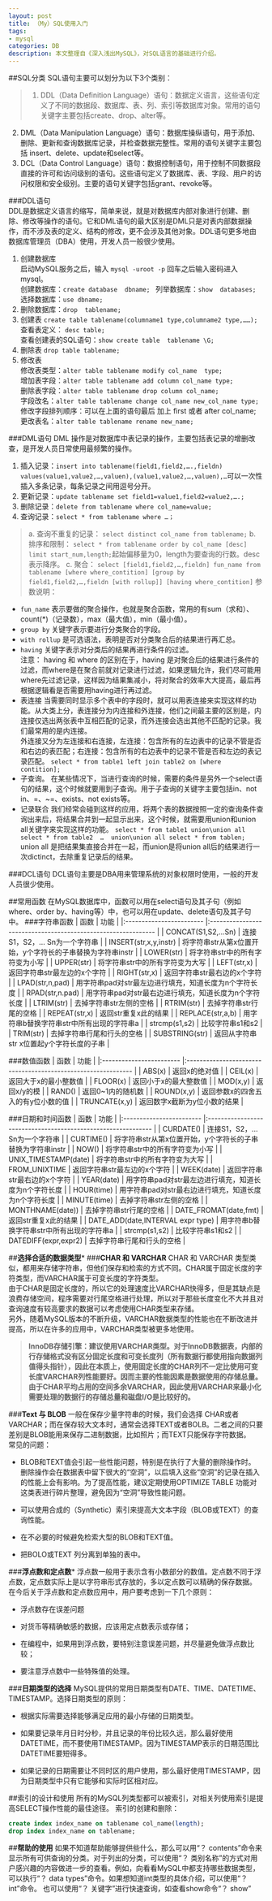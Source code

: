 ```yaml
---
layout: post
title: （My）SQL使用入门
tags:
- mysql
categories: DB
description: 本文整理自《深入浅出MySQL》，对SQL语言的基础进行介绍。
---
```

##SQL分类
SQL语句主要可以划分为以下3个类别：    
>1. DDL（Data Definition Language）语句：数据定义语言，这些语句定义了不同的数据段、数据库、表、列、索引等数据库对象。常用的语句关键字主要包括create、drop、alter等。  
2. DML（Data Manipulation Language）语句：数据库操纵语句，用于添加、删除、更新和查询数据库记录，并检查数据完整性。常用的语句关键字主要包括 insert、delete、update和select等。  
3. DCL（Data Control Language）语句：数据控制语句，用于控制不同数据段直接的许可和访问级别的语句。这些语句定义了数据库、表、字段、用户的访问权限和安全级别。主要的语句关键字包括grant、revoke等。
 

###DDL语句  
DDL是数据定义语言的缩写，简单来说，就是对数据库内部对象进行创建、删除、修改等操作的语句。它和DML语句的最大区别是DML只是对表内部数据操作，而不涉及表的定义、结构的修改，更不会涉及其他对象。DDL语句更多地由数据库管理员（DBA）使用，开发人员一般很少使用。  
1. 创建数据库  
启动MySQL服务之后，输入 `mysql -uroot -p` 回车之后输入密码进入mysql。  
创建数据库：`create database  dbname; ` 
列举数据库：`show  databases;`  
选择数据库：`use dbname;`
2. 删除数据库：`drop  tablename;`  
3. 创建表  `create table tablename(columname1 type,columname2 type,……);`  
查看表定义： `desc table;`  
查看创建表的SQL语句：`show create table  tablename \G;`  
4. 删除表  `drop table tablename;`
5. 修改表  
  修改表类型：`alter table tablename modify col_name  type;`  
  增加表字段：`alter table tablename add column col_name type;`  
  删除表字段：`alter table tablename drop column col_name;`  
  字段改名：`alter table tablename change col_name new_col_name type;`  
  修改字段排列顺序：可以在上面的语句最后 加上  first 或者 after col_name;  
  更改表名：`alter table tablename rename new_name;`


###DML语句
DML 操作是对数据库中表记录的操作，主要包括表记录的增删改查，是开发人员日常使用最频繁的操作。  
1. 插入记录：`insert into tablename(field1,field2,….,fieldn) values(value1,value2,…,valuen),(value1,value2,…,valuen),…`可以一次性插入多条记录，每条记录之间用逗号分开。
2. 更新记录：`update tablename set field1=value1,field2=value2,….;`
3. 删除记录：`delete from tablename where col_name=value;`
4. 查询记录：`select * from tablename where …；`  

>a. 查询不重复的记录：  `select distinct col_name from tablename;`
b. 排序和限制： `select * from tablename order by col_name [desc] limit start_num,length;`起始偏移量为0，length为要查询的行数。desc 表示降序。
c. 聚合： `select [field1,field2,…,fieldn] fun_name from tablename [where where_contition] [group by field1,field2,…,fieldn [with rollup]] [having where_contition]`
参数说明：
- `fun_name` 表示要做的聚合操作，也就是聚合函数，常用的有sum（求和）、count(*)（记录数），max（最大值），min（最小值）。
- `group by` 关键字表示要进行分类聚合的字段。
- `with rollup` 是可选语法，表明是否对分类聚合后的结果进行再汇总。
- `having` 关键字表示对分类后的结果再进行条件的过滤。  
注意： having  和 where 的区别在于，having 是对聚合后的结果进行条件的过滤，而where是在聚合前就对记录进行过滤，如果逻辑允许，我们尽可能用where先过滤记录，这样因为结果集减小，将对聚合的效率大大提高，最后再根据逻辑看是否需要用having进行再过滤。
- 表连接
  当需要同时显示多个表中的字段时，就可以用表连接来实现这样的功能。从大类上分，表连接分为内连接和外连接，他们之间最主要的区别是，内连接仅选出两张表中互相匹配的记录，而外连接会选出其他不匹配的记录。我们最常用的是内连接。  
  外连接又分为左连接和右连接，左连接：包含所有的左边表中的记录不管是否和右边的表匹配；右连接：包含所有的右边表中的记录不管是否和左边的表记录匹配。
  `select * from table1 left join table2 on [where contition];`
- 子查询。
  在某些情况下，当进行查询的时候，需要的条件是另外一个select语句的结果，这个时候就要用到子查询。用于子查询的关键字主要包括in、not in、=、~=、exists、not exists等。
- 记录联合
  我们经常会碰到这样的应用，将两个表的数据按照一定的查询条件查询出来后，将结果合并到一起显示出来，这个时候，就需要用union和union all关键字来实现这样的功能。
  `select * from table1 union\union all  select * from table2  …  union\union all select * from tablen;`
  union all 是把结果集直接合并在一起，而union是将union all后的结果进行一次dictinct，去除重复记录后的结果。

###DCL语句
DCL语句主要是DBA用来管理系统的对象权限时使用，一般的开发人员很少使用。

##常用函数
在MySQL数据库中，函数可以用在select语句及其子句（例如where、order by、having等）中，也可以用在update、delete语句及其子句中。
###字符串函数
| 函数                     | 功能                                                          |
|:------------------------ |:------------------------------------------------------------- |
| CONCAT(S1,S2,...Sn)      | 连接S1，S2，... Sn为一个字符串                                | 
| INSERT(str,x,y,instr)    | 将字符串str从第x位置开始，y个字符长的子串替换为字符串instr    |
| LOWER(str)               | 将字符串str中的所有字符变为小写                               |
| UPPER(str)               | 将字符串str中的所有字符变为大写                               |
| LEFT(str,x)              | 返回字符串str最左边的x个字符                                  |
| RIGHT(str,x)             | 返回字符串str最右边的x个字符                                  |
| LPAD(str,n,pad)          | 用字符串pad对str最左边进行填充，知道长度为n个字符长度         |
| RPAD(str,n.pad)          | 用字符串pad对str最右边进行填充，知道长度为n个字符长度         |
| LTRIM(str)               | 去掉字符串str左侧的空格                                       |
| RTRIM(str)               | 去掉字符串str行尾的空格                                       |
| REPEAT(str,x)            | 返回str重复x此的结果                                          |
| REPLACE(str,a,b)         | 用字符串b替换字符串str中所有出现的字符串a                     |
| strcmp(s1,s2)            | 比较字符串s1和s2                                              |
| TRIM(str)                | 去掉字符串行尾和行头的空格                                    |
| SUBSTRING(str)           | 返回从字符串str x位置起y个字符长度的子串                      |

###数值函数
| 函数                     | 功能                                                          |
|:------------------------ |:------------------------------------------------------------- |
| ABS(x)                   | 返回x的绝对值                                                 | 
| CEIL(x)                  | 返回大于x的最小整数值                                         |
| FLOOR(x)                 | 返回小于x的最大整数值                                         |
| MOD(x,y)                 | 返回x/y的模                                                   |
| RAND()                   | 返回0~1内的随机数                                             |
| ROUND(x,y)               | 返回参数x的四舍五入的有y位小数的值                            |
| TRUNCATE(x,y)            | 返回数字x截断为y位小数的结果                                  |
   
###日期和时间函数
| 函数                     | 功能                                                          |
|:------------------------ |:------------------------------------------------------------- |
| CURDATE()                | 连接S1，S2，... Sn为一个字符串                                | 
| CURTIME()                | 将字符串str从第x位置开始，y个字符长的子串替换为字符串instr    |
| NOW()                    | 将字符串str中的所有字符变为小写                               |
| UNIX_TIMESTAMP(date)     | 将字符串str中的所有字符变为大写                               |
| FROM_UNIXTIME            | 返回字符串str最左边的x个字符                                  |
| WEEK(date)               | 返回字符串str最右边的x个字符                                  |
| YEAR(date)               | 用字符串pad对str最左边进行填充，知道长度为n个字符长度         |
| HOUR(time)               | 用字符串pad对str最右边进行填充，知道长度为n个字符长度         |
| MINUTE(time)             | 去掉字符串str左侧的空格                                       |
| MONTHNAME(date))         | 去掉字符串str行尾的空格                                       |
| DATE_FROMAT(date,fmt)    | 返回str重复x此的结果                                          |
| DATE_ADD(date,INTERVAL expr type)   | 用字符串b替换字符串str中所有出现的字符串a          |
| strcmp(s1,s2)            | 比较字符串s1和s2                                              |
| DATEDIFF(expr,expr2)     | 去掉字符串行尾和行头的空格                                    |


##**选择合适的数据类型***
###**CHAR 和 VARCHAR**
CHAR 和 VARCHAR 类型类似，都用来存储字符串，但他们保存和检索的方式不同。CHAR属于固定长度的字符类型，而VARCHAR属于可变长度的字符类型。  
由于CHAR是固定长度的，所以它的处理速度比VARCHAR快得多，但是其缺点是浪费存储空间，程序需要对行尾空格进行处理，所以对于那些长度变化不大并且对查询速度有较高要求的数据可以考虑使用CHAR类型来存储。  
另外，随着MySQL版本的不断升级，VARCHAR数据类型的性能也在不断改进并提高，所以在许多的应用中，VARCHAR类型被更多地使用。  
> **InnoDB存储引擎：建议使用VARCHAR类型。对于InnoDB数据表，内部的行存储格式没有区分固定长度和可变长度列（所有数据行都使用指向数据列值得头指针），因此在本质上，使用固定长度的CHAR列不一定比使用可变长度VARCHAR列性能要好。因而主要的性能因素是数据使用的存储总量。由于CHAR平均占用的空间多余VARCHAR，因此使用VARCHAR来最小化需要处理的数据行的存储总量和磁盘I/O是比较好的。**

###**Text 与 BLOB**
一般在保存少量字符串的时候，我们会选择 CHAR或者VARCHAR；而在保存较大文本时，通常会选择TEXT或者BOLB。二者之间的只要差别是BLOB能用来保存二进制数据，比如照片；而TEXT只能保存字符数据。  
常见的问题：

- BLOB和TEXT值会引起一些性能问题，特别是在执行了大量的删除操作时。  
删除操作会在数据表中留下很大的“空洞”，以后填入这些“空洞”的记录在插入的性能上会有影响。为了提高性能，建议定期使用OPTIMIZE TABLE 功能对这类表进行碎片整理，避免因为“空洞”导致性能问题。

- 可以使用合成的（Synthetic）索引来提高大文本字段（BLOB或TEXT）的查询性能。

- 在不必要的时候避免检索大型的BLOB和TEXT值。

- 把BOLO或TEXT 列分离到单独的表中。

###**浮点数和定点数***
浮点数一般用于表示含有小数部分的数值。定点数不同于浮点数，定点数实际上是以字符串形式存放的，多以定点数可以精确的保存数据。
在今后关于浮点数和定点数应用中，用户要考虑到一下几个原则：

- 浮点数存在误差问题

- 对货币等精确敏感的数据，应该用定点数表示或存储；

- 在编程中，如果用到浮点数，要特别注意误差问题，并尽量避免做浮点数比较；

- 要注意浮点数中一些特殊值的处理。


###**日期类型的选择**
MySQL提供的常用日期类型有DATE、TIME、DATETIME、TIMESTAMP。选择日期类型的原则：

- 根据实际需要选择能够满足应用的最小存储的日期类型。

- 如果要记录年月日时分秒，并且记录的年份比较久远，那么最好使用DATETIME，而不要使用TIMESTAMP。因为TIMESTAMP表示的日期范围比DATETIME要短得多。

- 如果记录的日期需要让不同时区的用户使用，那么最好使用TIMESTAMP，因为日期类型中只有它能够和实际时区相对应。


##索引的设计和使用
所有的MySQL列类型都可以被索引，对相关列使用索引是提高SELECT操作性能的最佳途径。
索引的创建和删除：
```sql
create index index_name on tablename col_name(length);
drop index index_name on tablename;
```
##**帮助的使用**
如果不知道帮助能够提供些什么，那么可以用“？ contents”命令来显示所有可供查询的分类。对于列出的分类，可以使用“？ 类别名称”的方式对用户感兴趣的内容做进一步的查看。例如，向看看MySQL中都支持哪些数据类型，可以执行“？ data types”命令。如果想知道int类型的具体介绍，可以使用“？ int”命令。
也可以使用“？ 关键字”进行快速查询，如查看show命令“？ show”



